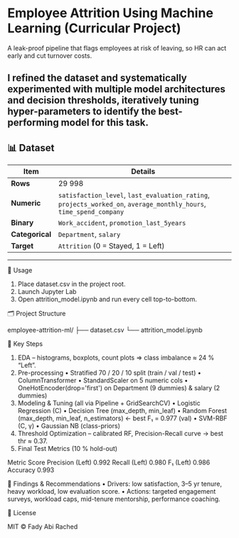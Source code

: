# **Employee Attrition Using Machine Learning (Curricular Project)**

A leak-proof pipeline that flags employees at risk of leaving, so HR can act early and cut turnover costs.

I refined the dataset and systematically experimented with multiple model architectures and decision thresholds, iteratively tuning hyper-parameters to identify the best-performing model for this task.
---

## 📊 Dataset
| Item | Details |
|------|---------|
| **Rows** | 29 998 |
| **Numeric** | `satisfaction_level`, `last_evaluation_rating`, `projects_worked_on`, `average_monthly_hours`, `time_spend_company` |
| **Binary** | `Work_accident`, `promotion_last_5years` |
| **Categorical** | `Department`, `salary` |
| **Target** | `Attrition` (0 = Stayed, 1 = Left) |

---

🚀 Usage

1. Place dataset.csv in the project root.
2. Launch Jupyter Lab
3. Open attrition_model.ipynb and run every cell top-to-bottom.

🗂️ Project Structure

employee-attrition-ml/
├── dataset.csv
└── attrition_model.ipynb

🔑 Key Steps
1.	EDA – histograms, boxplots, count plots ⇒ class imbalance ≈ 24 % “Left”.
2.	Pre-processing
•	Stratified 70 / 20 / 10 split (train / val / test)
•	ColumnTransformer
•	StandardScaler on 5 numeric cols
•	OneHotEncoder(drop='first') on Department (9 dummies) & salary (2 dummies)
3.	Modeling & Tuning (all via Pipeline + GridSearchCV)
•	Logistic Regression (C)
•	Decision Tree (max_depth, min_leaf)
•	Random Forest (max_depth, min_leaf, n_estimators) ← best F₁ = 0.977 (val)
•	SVM-RBF (C, γ)
•	Gaussian NB (class-priors)
4.	Threshold Optimization – calibrated RF, Precision-Recall curve → best thr ≈ 0.37.
5.	Final Test Metrics (10 % hold-out)

Metric	Score
Precision (Left)	0.992
Recall (Left)	0.980
F₁ (Left)	0.986
Accuracy	0.993

📌 Findings & Recommendations
	•	Drivers: low satisfaction, 3–5 yr tenure, heavy workload, low evaluation score.
	•	Actions: targeted engagement surveys, workload caps, mid-tenure mentorship, performance coaching.

📝 License

MIT © Fady Abi Rached

